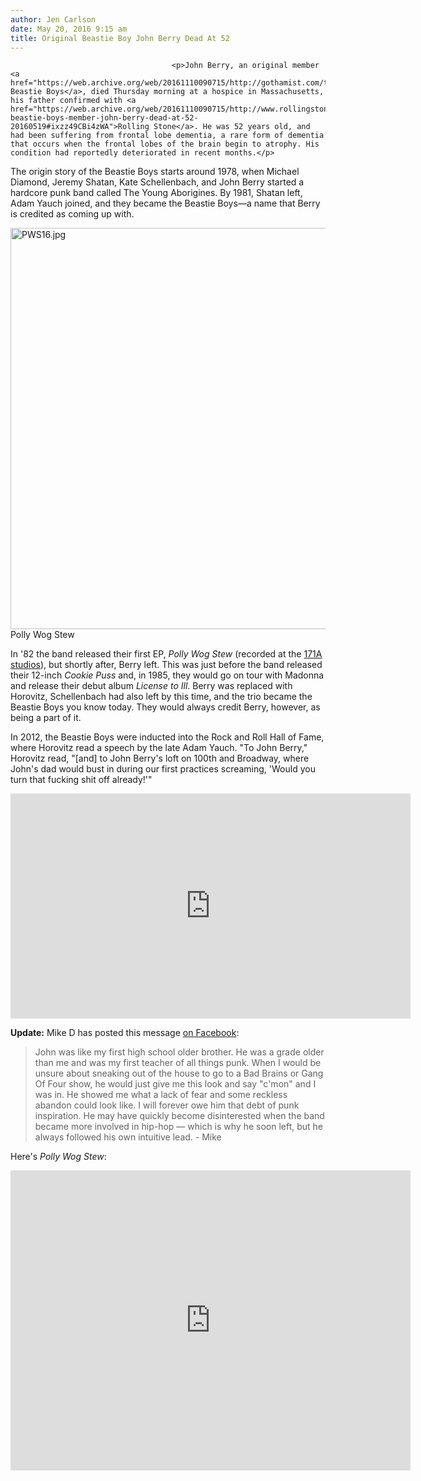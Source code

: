 ```yaml
---
author: Jen Carlson
date: May 20, 2016 9:15 am
title: Original Beastie Boy John Berry Dead At 52
---
```


	
										<p>John Berry, an original member <a href="https://web.archive.org/web/20161110090715/http://gothamist.com/tags/thebeastieboys">the Beastie Boys</a>, died Thursday morning at a hospice in Massachusetts, his father confirmed with <a href="https://web.archive.org/web/20161110090715/http://www.rollingstone.com/music/news/original-beastie-boys-member-john-berry-dead-at-52-20160519#ixzz49CBi4zWA">Rolling Stone</a>. He was 52 years old, and had been suffering from frontal lobe dementia, a rare form of dementia that occurs when the frontal lobes of the brain begin to atrophy. His condition had reportedly deteriorated in recent months.</p>

<p>The origin story of the Beastie Boys starts around 1978, when Michael Diamond, Jeremy Shatan, Kate Schellenbach, and John Berry started a hardcore punk band called The Young Aborigines. By 1981, Shatan left, Adam Yauch joined, and they became the Beastie Boys&#x2014;a name that Berry is credited as coming up with. </p>

<p><span class="mt-enclosure mt-enclosure-image" style="display: inline;"> <img alt="PWS16.jpg" src="https://web.archive.org/web/20161110090715im_/http://gothamist.com/attachments/arts_jen/PWS16.jpg" width="640" height="642" class="image-none"> </span><br>
<span class="photo_caption">Polly Wog Stew</span></p>

<p>In &apos;82 the band released their first EP, <em>Polly Wog Stew</em> (recorded at the <a href="https://web.archive.org/web/20161110090715/http://gothamist.com/2012/05/04/beastie_boys_tour.php">171A studios</a>), but shortly after, Berry left. This was just before the band released their 12-inch <em>Cookie Puss</em> and, in 1985, they would go on tour with Madonna and release their debut album <em>License to Ill</em>. Berry was replaced with Horovitz, Schellenbach had also left by this time, and the trio became the Beastie Boys you know today. They would always credit Berry, however, as being a part of it. </p>

<p>In 2012, the Beastie Boys were inducted into the Rock and Roll Hall of Fame, where Horovitz read a speech by the late Adam Yauch. &quot;To John Berry,&quot; Horovitz read, &quot;[and] to John Berry&apos;s loft on 100th and Broadway, where John&apos;s dad would bust in during our first practices screaming, &apos;Would you turn that fucking shit off already!&apos;&quot;</p>

<p><iframe width="640" height="360" src="https://web.archive.org/web/20161110090715if_/https://www.youtube.com/embed/fvsuE2k99pU" frameborder="0" allowfullscreen></iframe></p>

<p><strong>Update:</strong> Mike D has posted this message <a href="https://web.archive.org/web/20161110090715/https://www.facebook.com/notes/beastie-boys/a-note-from-mike-on-the-passing-of-john-berry/10154281786198945">on Facebook</a>: </p>

<blockquote>John was like my first high school older brother. He was a grade older than me and was my first teacher of all things punk. When I would be unsure about sneaking out of the house to go to a Bad Brains or Gang Of Four show, he would just give me this look and say &quot;c&apos;mon&quot; and I was in.  He showed me what a lack of fear and some reckless abandon could look like.  I will forever owe him that debt of punk inspiration. He may have quickly become disinterested when the band became more involved in hip-hop &#x2014; which is why he soon left, but he always followed his own intuitive lead. - Mike</blockquote>

<p>Here&apos;s <em>Polly Wog Stew</em>: </p>

<p><iframe width="640" height="480" src="https://web.archive.org/web/20161110090715if_/https://www.youtube.com/embed/lu5VkypHzoI" frameborder="0" allowfullscreen></iframe></p>					
										
									
				